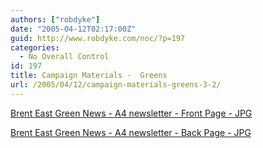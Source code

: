 ```yaml
---
authors: ["robdyke"]
date: "2005-04-12T02:17:00Z"
guid: http://www.robdyke.com/noc/?p=197
categories:
  - No Overall Control
id: 197
title: Campaign Materials -  Greens
url: /2005/04/12/campaign-materials-greens-3-2/
---
```

[Brent East Green News - A4 newsletter - Front Page - JPG](http://www.comwifinet.com/becampaign/be_green_news_fr.jpg)

[Brent East Green News - A4 newsletter - Back Page - JPG](http://www.comwifinet.com/becampaign/be_green_news_bk.jpg)
